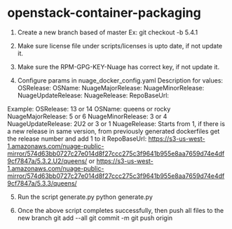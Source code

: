 # openstack-container-packaging

1) Create a new branch based of master
  Ex: git checkout -b 5.4.1


2) Make sure license file under scripts/licenses is upto date, if not update it.

3) Make sure the RPM-GPG-KEY-Nuage has correct key, if not update it.

4) Configure params in nuage_docker_config.yaml
  Description for values:
    OSRelease: <OpenStack release number>
    OSName: <OpenStack release name>
    NuageMajorRelease: <Nuage major release number>
    NuageMinorRelease:  <Nuage minor release number>
    NuageUpdateRelease: <Nuage update release number>
    NuageRelease: <Nuage dockerfile release number>
    RepoBaseUrl: <Nuage packages repo base url>

  Example:
    OSRelease: 13 or 14
    OSName: queens or rocky
    NuageMajorRelease: 5 or 6
    NuageMinorRelease: 3 or 4
    NuageUpdateRelease: 2U2 or 3 or 1
    NuageRelease: Starts from 1, if there is a new release in same version, from previously generated dockerfiles get the release number and add 1 to it
    RepoBaseUrl: https://s3-us-west-1.amazonaws.com/nuage-public-mirror/574d63bb0727c27e014d8f27ccc275c3f9641b955e8aa7659d74e4df9cf7847a/5.3.2.U2/queens/ or https://s3-us-west-1.amazonaws.com/nuage-public-mirror/574d63bb0727c27e014d8f27ccc275c3f9641b955e8aa7659d74e4df9cf7847a/5.3.3/queens/

5) Run the script generate.py 
  python generate.py

6) Once the above script completes successfully, then push all files to the new branch
  git add --all
  git commit -m <commit-message>
  git push origin <new-branch-name>
 

